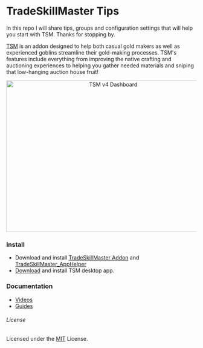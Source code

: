 
# TradeSkillMaster Tips

In this repo I will share tips, groups and configuration settings that will help you start with TSM. Thanks for stopping by.

[TSM](https://www.tradeskillmaster.com) is an addon designed to help both casual gold makers as well as experienced goblins streamline their gold-making processes. TSM's features include everything from improving the native crafting and auctioning experiences to helping you gather needed materials and sniping that low-hanging auction house fruit!


<p align="center">
  <img alt="TSM v4 Dashboard" src="https://blog.tradeskillmaster.com/wp-content/uploads/2017/10/TSM4Dashboard.png" height=400 width=550/>
</p>


### Install

- Download and install [TradeSkillMaster Addon](https://wow.curseforge.com/projects/tradeskill-master?gameCategorySlug=addons&projectID=26886) and [TradeSkillMaster_AppHelper](https://wow.curseforge.com/projects/tradeskillmaster_apphelper?gameCategorySlug=addons&projectID=83317) 
- [Download](https://www.tradeskillmaster.com/install) and install TSM desktop app. 


### Documentation
- [Videos](https://www.youtube.com/playlist?list=PLG8qo-Ls_-9Yy_gM2j5ASyDBBnIVregnP)
- [Guides](http://support.tradeskillmaster.com/display/KB/Guides)

###### License

Licensed under the [MIT](LICENSE.txt) License.
